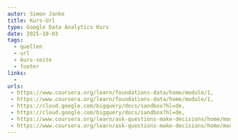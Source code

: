 ```yaml
---
autor: Simon Janke
title: Kurs-Url
type: Google Data Analytics Kurs
date: 2025-10-03
tags:
  - quellen
  - url
  - kurs-seite
  - footer
links:
  - 
urls: 
 - https://www.coursera.org/learn/foundations-data/home/module/1,
 - https://www.coursera.org/learn/foundations-data/home/module/1,
 - https://cloud.google.com/bigquery/docs/sandbox?hl=de,
 - https://cloud.google.com/bigquery/docs/sandbox?hl=de,
 - https://www.coursera.org/learn/ask-questions-make-decisions/home/module/1,
 - https://www.coursera.org/learn/ask-questions-make-decisions/home/module/1
---
```

